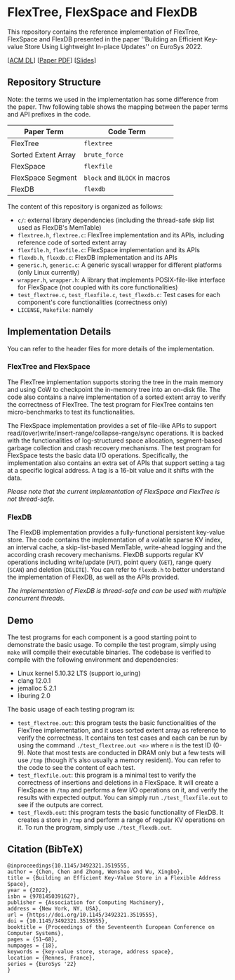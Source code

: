 # FlexTree, FlexSpace and FlexDB

This repository contains the reference implementation of FlexTree, FlexSpace and FlexDB presented in the paper
''Building an Efficient Key-value Store Using Lightweight In-place Updates'' on EuroSys 2022.

[[ACM DL](https://dl.acm.org/doi/10.1145/3492321.3519555)]
[[Paper PDF](https://www.roychan.org/assets/eurosys22-flex/paper.pdf)]
[[Slides](https://www.roychan.org/assets/eurosys22-flex/slides.pdf)]

## Repository Structure

Note: the terms we used in the implementation has some difference from the paper.
Thw following table shows the mapping between the paper terms and API prefixes in the code.

| Paper Term | Code Term |
| --- | --- |
| FlexTree | `flextree` |
| Sorted Extent Array | `brute_force` |
| FlexSpace | `flexfile` |
| FlexSpace Segment | `block` and `BLOCK` in macros |
| FlexDB | `flexdb` |

The content of this repository is organized as follows:
- `c/`: external library dependencies (including the thread-safe skip list used as FlexDB's MemTable)
- `flextree.h`, `flextree.c`: FlexTree implementation and its APIs, including reference code of sorted extent array
- `flexfile.h`, `flexfile.c`: FlexSpace implementation and its APIs
- `flexdb.h`, `flexdb.c`: FlexDB implementation and its APIs
- `generic.h`, `generic.c`: A generic syscall wrapper for different platforms (only Linux currently)
- `wrapper.h`, `wrapper.h`: A library that implements POSIX-file-like interface for FlexSpace
(not coupled with its core functionalities)
- `test_flextree.c`, `test_flexfile.c`, `test_flexdb.c`: Test cases for each component's core functionalities
(correctness only)
- `LICENSE`, `Makefile`: namely

## Implementation Details

You can refer to the header files for more details of the implementation.

### FlexTree and FlexSpace

The FlexTree implementation supports storing the tree in the main memory and using CoW to checkpoint the in-memory
tree into an on-disk file.
The code also contains a naive implementation of a sorted extent array to verify the correctness of FlexTree.
The test program for FlexTree contains ten micro-benchmarks to test its functionalities.

The FlexSpace implementation provides a set of file-like APIs to support
read/(over)write/insert-range/collapse-range/sync operations.
It is backed with the functionalities of log-structured space allocation,
segment-based garbage collection and crash recovery mechanisms.
The test program for FlexSpace tests the basic data I/O operations.
Specifically, the implementation also contains an extra set of APIs that support
setting a tag at a specific logical address.
A tag is a 16-bit value and it shifts with the data.

*Please note that the current implementation of FlexSpace and FlexTree is not thread-safe.*

### FlexDB

The FlexDB implementation provides a fully-functional persistent key-value store.
The code contains the implementation of a volatile sparse KV index, an interval cache,
a skip-list-based MemTable, write-ahead logging and the according crash recovery mechanisms.
FlexDB supports regular KV operations including write/update (`PUT`), point query (`GET`), range query (`SCAN`)
and deletion (`DELETE`).
You can refer to `flexdb.h` to better understand the implementation of FlexDB, as well as the APIs provided.

*The implementation of FlexDB is thread-safe and can be used with multiple concurrent threads.*

## Demo

The test programs for each component is a good starting point to demonstrate the basic usage.
To compile the test program, simply using `make` will compile their executable binaries.
The codebase is verified to compile with the following environment and dependencies:

- Linux kernel 5.10.32 LTS (support io_uring)
- clang 12.0.1
- jemalloc 5.2.1
- liburing 2.0

The basic usage of each testing program is:

- `test_flextree.out`: this program tests the basic functionalities of the FlexTree implementation, and it uses sorted
extent array as reference to verify the correctness. It contains ten test cases and each can be run by using the
command `./test_flextree.out <n>` where `n` is the test ID (0-9). Note that most tests are conducted in DRAM only but
a few tests will use `/tmp` (though it's also usually a memory resident). You can refer to the code to see the content
of each test.
- `test_flexfile.out`: this program is a minimal test to verify the correctness of insertions and deletions in a
FlexSpace. It will create a FlexSpace in `/tmp` and performs a few I/O operations on it, and verify the results with
expected output. You can simply run `./test_flexfile.out` to see if the outputs are correct.
- `test_flexdb.out`: this program tests the basic functionality of FlexDB. It creates a store in `/tmp` and perform a
range of regular KV operations on it. To run the program, simply use `./test_flexdb.out`.

## Citation (BibTeX)

```
@inproceedings{10.1145/3492321.3519555,
author = {Chen, Chen and Zhong, Wenshao and Wu, Xingbo},
title = {Building an Efficient Key-Value Store in a Flexible Address Space},
year = {2022},
isbn = {9781450391627},
publisher = {Association for Computing Machinery},
address = {New York, NY, USA},
url = {https://doi.org/10.1145/3492321.3519555},
doi = {10.1145/3492321.3519555},
booktitle = {Proceedings of the Seventeenth European Conference on Computer Systems},
pages = {51–68},
numpages = {18},
keywords = {key-value store, storage, address space},
location = {Rennes, France},
series = {EuroSys '22}
}
```
